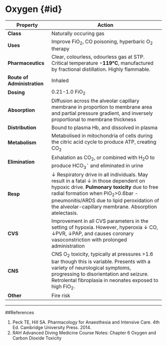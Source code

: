 # Oxygen {#id}

|Property|Action|
|--|--|
|**Class**|Naturally occuring gas|
|**Uses**|Improve FiO<sub>2</sub>, CO poisoning, hyperbaric O<sub>2</sub> therapy|
|**Pharmaceutics**|Clear, colourless, odourless gas at STP. Critical temperature **-119°C**, manufactured by fractional distillation. Highly flammable.|
|**Route of Administration**|Inhaled|
|**Dosing**|0.21-1.0 FiO<sub>2</sub>|
|**Absorption**|Diffusion across the alveolar capillary membrane in proportion to membrane area and partial pressure gradient, and inversely proportional to membrane thickness|
|**Distribution**|Bound to plasma Hb, and dissolved in plasma|
|**Metabolism**|Metabolised in mitochondria of cells during the citric acid cycle to produce ATP, creating CO<sub>2</sub>|
|**Elimination**|Exhalation as CO<sub>2</sub>, or combined with H<sub>2</sub>O to produce HCO<sub>3</sub><sup>-</sup> and eliminated in urine|
|**Resp**|↓ Respiratory drive in all individuals. May result in a fatal ↓ in those dependent on hypoxic drive. **Pulmonary toxicity** due to free radial formation when PiO<sub>2</sub>>0.6bar - pneumonitis/ARDS due to lipid peroxidation of the alveolar-capillary membrane. Absorption atelectasis.|
|**CVS**|Improvement in all CVS parameters in the setting of hypoxia. However, hyperoxia ↓ CO, ↓PVR, ↓PAP, and causes coronary vasoconstriction with prolonged administration|
|**CNS**|CNS O<sub>2</sub> toxicity, typically at pressures >1.6 bar though this is variable. Presents with a variety of neurological symptoms, progressing to disorientation and seizure. Retrolental fibroplasia in neonates exposed to high FiO<sub>2</sub>.|
|**Other**|Fire risk|

---
##References
1. Peck TE, Hill SA. Pharmacology for Anaesthesia and Intensive Care. 4th Ed. Cambridge University Press. 2014.  
2. RAH Advanced Diving Medicine Course Notes: Chapter 6 Oxygen and Carbon Dioxide Toxicity
